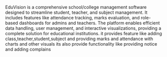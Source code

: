 EduVision is a comprehensive school/college management software designed to streamline student, teacher, and subject management. It includes features like attendance tracking, marks evaluation, and role-based dashboards for admins and teachers. The platform enables efficient data handling, user management, and interactive visualizations, providing a complete solution for educational institutions.
it provides feature like adding class,teacher,student,subject and providing marks and attendance with charts and other visuals
its also provide functionality like providing notice and adding complains 
